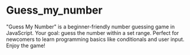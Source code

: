 # Guess_my_number
"Guess My Number" is a beginner-friendly number guessing game in JavaScript. Your goal: guess the number within a set range. Perfect for newcomers to learn programming basics like conditionals and user input.  Enjoy the game!
